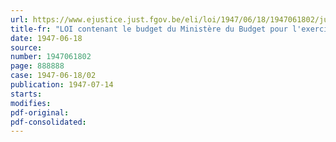 ```yaml
---
url: https://www.ejustice.just.fgov.be/eli/loi/1947/06/18/1947061802/justel
title-fr: "LOI contenant le budget du Ministère du Budget pour l'exercice 1947"
date: 1947-06-18
source:
number: 1947061802
page: 888888
case: 1947-06-18/02
publication: 1947-07-14
starts:
modifies:
pdf-original:
pdf-consolidated:
---
```


